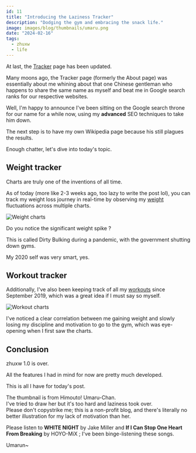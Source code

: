 ```yaml
---
id: 11
title: "Introducing the Laziness Tracker"
description: "Dodging the gym and embracing the snack life."
image: images/blog/thumbnails/umaru.png
date: "2024-02-16"
tags:
  - zhuxw
  - life
---
```


At last, the [Tracker](https://www.zhuxw.com/weight) page has been updated.

Many moons ago, the Tracker page (formerly the About page) was essentially about
me whining about that one Chinese gentleman who happens to share the same name
as myself and beat me in Google search ranks for our respective websites.

Well, I'm happy to announce I've been sitting on the Google search throne for
our name for a while now, using my **advanced** SEO techniques to take him down.

The next step is to have my own Wikipedia page because his still plagues the
results.

Enough chatter, let's dive into today's topic.

## Weight tracker

Charts are truly one of the inventions of all time.

As of today (more like 2-3 weeks ago, too lazy to write the post lol), you can
track my weight loss journey in real-time by observing my
[weight](https://www.zhuxw.com/weight) fluctuations across multiple charts.

![Weight charts](/images/blog/11-weight-charts.png)

Do you notice the significant weight spike ?

This is called Dirty Bulking during a pandemic, with the government shutting
down gyms.

My 2020 self was very smart, yes.

## Workout tracker

Additionally, I've also been keeping track of all my
[workouts](https://www.zhuxw.com/workout) since September 2019, which was a
great idea if I must say so myself.

![Workout charts](/images/blog/11-workout-charts.png)

I've noticed a clear correlation between me gaining weight and slowly losing my
discipline and motivation to go to the gym, which was eye-opening when I first
saw the charts.

## Conclusion

zhuxw 1.0 is over.

All the features I had in mind for now are pretty much developed.

This is all I have for today's post.

The thumbnail is from Himouto! Umaru-Chan.\
I've tried to draw her but it's too hard and laziness took over.\
Please don't copystrike me; this is a non-profit blog, and there's literally no
better illustration for my lack of motivation than her.

Please listen to **WHITE NIGHT** by Jake Miller and **If I Can Stop One Heart
From Breaking** by HOYO-MiX ; I've been binge-listening these songs.

Umarun~
